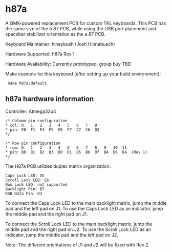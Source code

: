 h87a
===

A QMK-powered replacement PCB for custom TKL keyboards. This PCB has the same size of the b.87 PCB, while using the USB port placement and spacebar stabilizer orientation as the a.87 PCB.

Keyboard Maintainer: hineybush (Josh Hinnebusch)  

Hardware Supported: h87a Rev 1  

Hardware Availability: Currently prototyped, group buy TBD  

Make example for this keyboard (after setting up your build environment):
     
     make h87a:default
   
## h87a hardware information

Controller: Atmega32u4

    /* Column pin configuration
    * col: 0   1   2   3   4   5   6   7   8   
    * pin: F0  F1  F4  F5  F6  F7  C7  C6  D2
    */
     
    /* Row pin configuration
    * row: 0   1   2   3   4   5   6   7   8   9   10  11
    * pin: B0  B1  B2  B3  D0  D1  B5  B6  D7  B4  D6  D4  (Rev 1)
    */
    
The H87a PCB utilizes duplex matrix organization.

    Caps Lock LED: D5
    Scroll Lock LED: E6
    Num Lock LED: not supported
    Backlight Pin: B7
    RGB Data Pin: D3
    
To connect the Caps Lock LED to the main backlight matrix, jump the middle pad and the left pad on J1. To use the Caps Lock LED as an indicator, jump the middle pad and the right pad on J1.

To connect the Scroll Lock LED to the main backlight matrix, jump the middle pad and the right pad on J2. To use the Scroll Lock LED as an indicator, jump the middle pad and the left pad on J2.

Note: The different orientations of J1 and J2 will be fixed with Rev 2.
